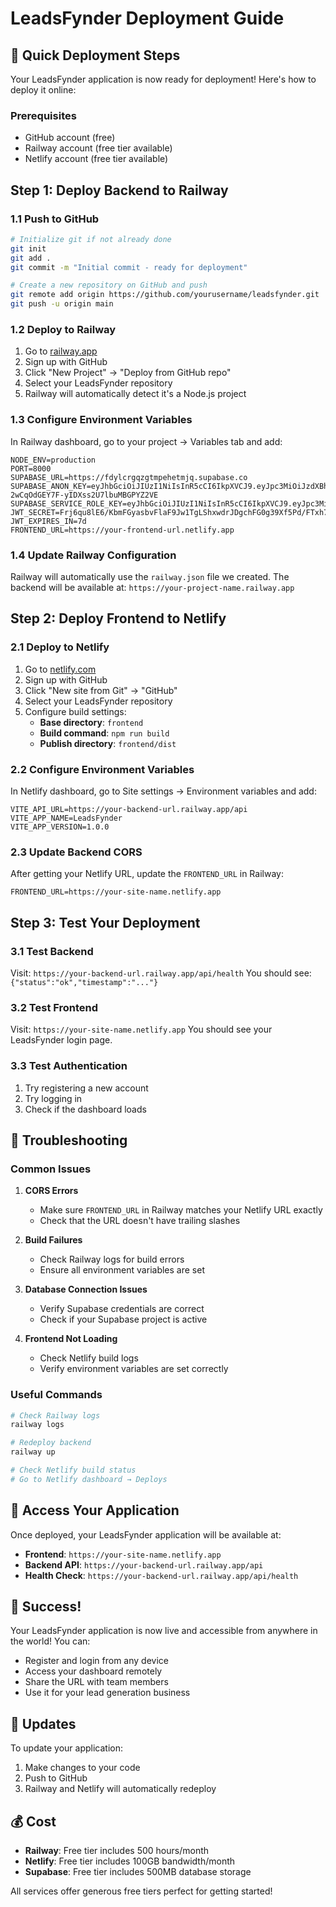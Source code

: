 # LeadsFynder Deployment Guide

## 🚀 Quick Deployment Steps

Your LeadsFynder application is now ready for deployment! Here's how to deploy it online:

### Prerequisites
- GitHub account (free)
- Railway account (free tier available)
- Netlify account (free tier available)

## Step 1: Deploy Backend to Railway

### 1.1 Push to GitHub
```bash
# Initialize git if not already done
git init
git add .
git commit -m "Initial commit - ready for deployment"

# Create a new repository on GitHub and push
git remote add origin https://github.com/yourusername/leadsfynder.git
git push -u origin main
```

### 1.2 Deploy to Railway
1. Go to [railway.app](https://railway.app)
2. Sign up with GitHub
3. Click "New Project" → "Deploy from GitHub repo"
4. Select your LeadsFynder repository
5. Railway will automatically detect it's a Node.js project

### 1.3 Configure Environment Variables
In Railway dashboard, go to your project → Variables tab and add:

```
NODE_ENV=production
PORT=8000
SUPABASE_URL=https://fdylcrgqzgtmpehetmjq.supabase.co
SUPABASE_ANON_KEY=eyJhbGciOiJIUzI1NiIsInR5cCI6IkpXVCJ9.eyJpc3MiOiJzdXBhYmFzZSIsInJlZiI6ImZkeWxjcmdxemd0bXBlaGV0bWpxIiwicm9sZSI6ImFub24iLCJpYXQiOjE3NTcxNTg4OTUsImV4cCI6MjA3MjczNDg5NX0.G7cYqR5Fx-2wCqOdGEY7F-yIDXss2U7lbuMBGPYZ2VE
SUPABASE_SERVICE_ROLE_KEY=eyJhbGciOiJIUzI1NiIsInR5cCI6IkpXVCJ9.eyJpc3MiOiJzdXBhYmFzZSIsInJlZiI6ImZkeWxjcmdxemd0bXBlaGV0bWpxIiwicm9sZSI6InNlcnZpY2Vfcm9sZSIsImlhdCI6MTc1NzE1ODg5NSwiZXhwIjoyMDcyNzM0ODk1fQ.0G5DahUWFZiDaUDNe9i4mc319_Ko23CGQljUcmnaTxo
JWT_SECRET=Frj6qu8lE6/KbmFGyasbvFlaF9Jw1TgLShxwdrJDgchFG0g39Xf5Pd/FTxh7gxgAv17l8zBFdWzQvHtUtMnBlg==
JWT_EXPIRES_IN=7d
FRONTEND_URL=https://your-frontend-url.netlify.app
```

### 1.4 Update Railway Configuration
Railway will automatically use the `railway.json` file we created. The backend will be available at: `https://your-project-name.railway.app`

## Step 2: Deploy Frontend to Netlify

### 2.1 Deploy to Netlify
1. Go to [netlify.com](https://netlify.com)
2. Sign up with GitHub
3. Click "New site from Git" → "GitHub"
4. Select your LeadsFynder repository
5. Configure build settings:
   - **Base directory**: `frontend`
   - **Build command**: `npm run build`
   - **Publish directory**: `frontend/dist`

### 2.2 Configure Environment Variables
In Netlify dashboard, go to Site settings → Environment variables and add:

```
VITE_API_URL=https://your-backend-url.railway.app/api
VITE_APP_NAME=LeadsFynder
VITE_APP_VERSION=1.0.0
```

### 2.3 Update Backend CORS
After getting your Netlify URL, update the `FRONTEND_URL` in Railway:
```
FRONTEND_URL=https://your-site-name.netlify.app
```

## Step 3: Test Your Deployment

### 3.1 Test Backend
Visit: `https://your-backend-url.railway.app/api/health`
You should see: `{"status":"ok","timestamp":"..."}`

### 3.2 Test Frontend
Visit: `https://your-site-name.netlify.app`
You should see your LeadsFynder login page.

### 3.3 Test Authentication
1. Try registering a new account
2. Try logging in
3. Check if the dashboard loads

## 🔧 Troubleshooting

### Common Issues

1. **CORS Errors**
   - Make sure `FRONTEND_URL` in Railway matches your Netlify URL exactly
   - Check that the URL doesn't have trailing slashes

2. **Build Failures**
   - Check Railway logs for build errors
   - Ensure all environment variables are set

3. **Database Connection Issues**
   - Verify Supabase credentials are correct
   - Check if your Supabase project is active

4. **Frontend Not Loading**
   - Check Netlify build logs
   - Verify environment variables are set correctly

### Useful Commands

```bash
# Check Railway logs
railway logs

# Redeploy backend
railway up

# Check Netlify build status
# Go to Netlify dashboard → Deploys
```

## 📱 Access Your Application

Once deployed, your LeadsFynder application will be available at:
- **Frontend**: `https://your-site-name.netlify.app`
- **Backend API**: `https://your-backend-url.railway.app/api`
- **Health Check**: `https://your-backend-url.railway.app/api/health`

## 🎉 Success!

Your LeadsFynder application is now live and accessible from anywhere in the world! You can:
- Register and login from any device
- Access your dashboard remotely
- Share the URL with team members
- Use it for your lead generation business

## 🔄 Updates

To update your application:
1. Make changes to your code
2. Push to GitHub
3. Railway and Netlify will automatically redeploy

## 💰 Cost

- **Railway**: Free tier includes 500 hours/month
- **Netlify**: Free tier includes 100GB bandwidth/month
- **Supabase**: Free tier includes 500MB database storage

All services offer generous free tiers perfect for getting started!
